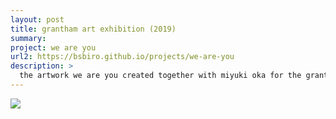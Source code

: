 ```yaml
---
layout: post
title: grantham art exhibition (2019)
summary:
project: we are you
url2: https://bsbiro.github.io/projects/we-are-you
description: >
  the artwork we are you created together with miyuki oka for the grantham art prize in 2018 displayed at imperial college london<br>location: dyson gallery, royal college of art<br>dates: 20-30 august 2019
---
```


<div class="slideshow-container">
<img src="https://bsbiro.github.io/exh3.jpg">
</div>
